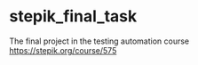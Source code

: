 # stepik_final_task
The final project in the testing automation course https://stepik.org/course/575
